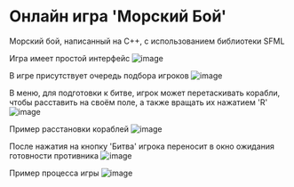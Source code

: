 # Онлайн игра 'Морский Бой'

Морский бой, написанный на C++, с использованием библиотеки SFML

Игра имеет простой интерфейс
![image](https://github.com/user-attachments/assets/31485b2c-db15-46a9-b45e-906d67668f11)

В игре присутствует очередь подбора игроков
![image](https://github.com/user-attachments/assets/9569354c-ecf2-47a6-a162-0ba2982aa35b)

В меню, для подготовки к битве, игрок может перетаскивать корабли, чтобы расставить на своём поле, а также вращать их нажатием 'R'
![image](https://github.com/user-attachments/assets/115f04d0-8b09-4ba8-9283-0621774fd93d)

Пример расстановки кораблей
![image](https://github.com/user-attachments/assets/f92d9e40-6480-473c-9c47-577fdbbce44c)

После нажатия на кнопку 'Битва' игрока переносит в окно ожидания готовности противника
![image](https://github.com/user-attachments/assets/ce4240de-a0c4-4b3a-9226-14aef90dfee2)

Пример процесса игры
![image](https://github.com/user-attachments/assets/036c3086-ff73-4999-baa3-d1e1f47e7c7d)
